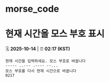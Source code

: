 # morse_code
# 현재 시간을 모스 부호 표시
<!-- MORSE_TIME_START -->
🗓️ **2025-10-14** | ⏰ **02:17 (KST)**

```
현재 시간을 입력하세요. 모스 부호로 바꿉니다
----- ..--- .---- --...
모스 부호를 다시 현재 시간으로 바꿉니다
0217
```
<!-- MORSE_TIME_END -->
